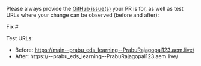 Please always provide the [GitHub issue(s)](../issues) your PR is for, as well as test URLs where your change can be observed (before and after):

Fix #<gh-issue-id>

Test URLs:
- Before: https://main--prabu_eds_learning--PrabuRajagopal123.aem.live/
- After: https://<branch>--prabu_eds_learning--PrabuRajagopal123.aem.live/
